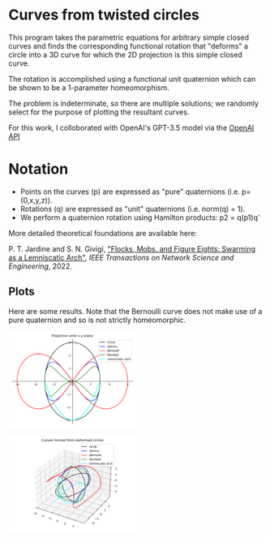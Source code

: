 # Curves from twisted circles

This program takes the parametric equations for arbitrary simple closed 
curves and finds the corresponding functional rotation that "deforms" 
a circle into a 3D curve for which the 2D projection is this simple
closed curve.

The rotation is accomplished using a functional unit quaternion 
which can be shown to be a 1-parameter homeomorphism. 

The problem is indeterminate, so there are multiple solutions; we randomly
select for the purpose of plotting the resultant curves.

For this work, I colloborated with OpenAI's GPT-3.5 model via the [OpenAI API](https://chat.openai.com/)

# Notation
- Points on the curves (p) are expressed as "pure" quaternions (i.e. p=(0,x,y,z)).
- Rotations (q) are expressed as "unit" quaternions (i.e. norm(q) = 1).
- We perform a quaternion rotation using Hamilton products: p2 = q(p1)q'

More detailed theoretical foundations are available here: 

P. T. Jardine and S. N. Givigi, ["Flocks, Mobs, and Figure Eights: Swarming as a Lemniscatic Arch"](https://ieeexplore.ieee.org/document/9931405), *IEEE Transactions on Network Science and Engineering*, 2022.


## Plots

Here are some results. Note that the Bernoulli curve does not make use of a 
pure quaternion and so is not strictly homeomorphic. 

<p float="center">
    <img src="3d_2.png" width="50%">
</p>

<p float="center">
    <img src="2d_2.png" width="50%">
</p>